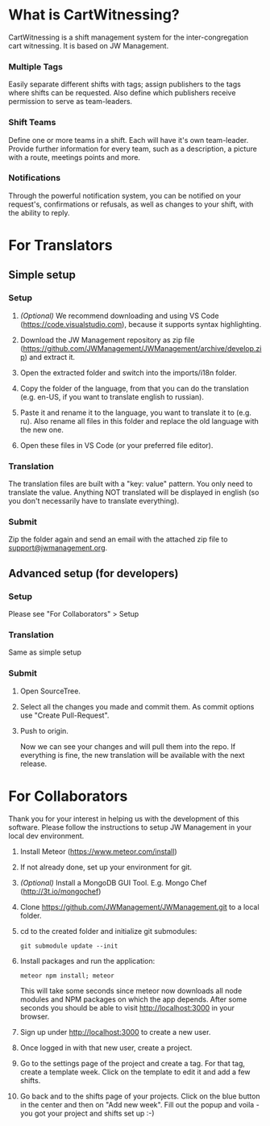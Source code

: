 # What is CartWitnessing?

CartWitnessing is a shift management system for the inter-congregation cart witnessing. It is based on JW Management.

### Multiple Tags

Easily separate different shifts with tags; assign publishers to the tags where shifts can be requested. Also define which publishers receive permission to serve as team-leaders.

### Shift Teams

Define one or more teams in a shift. Each will have it's own team-leader. Provide further information for every team, such as a description, a picture with a route, meetings points and more.

### Notifications

Through the powerful notification system, you can be notified on your request's, confirmations or refusals, as well as changes to your shift, with the ability to reply.

# For Translators

## Simple setup

### Setup

1. _(Optional)_ We recommend downloading and using VS Code (https://code.visualstudio.com), because it supports syntax highlighting.

2. Download the JW Management repository as zip file (https://github.com/JWManagement/JWManagement/archive/develop.zip) and extract it.

3. Open the extracted folder and switch into the imports/i18n folder.

4. Copy the folder of the language, from that you can do the translation (e.g. en-US, if you want to translate english to russian).

5. Paste it and rename it to the language, you want to translate it to (e.g. ru).
   Also rename all files in this folder and replace the old language with the new one.

6. Open these files in VS Code (or your preferred file editor).

### Translation

The translation files are built with a "key: value" pattern.
You only need to translate the value.
Anything NOT translated will be displayed in english (so you don't necessarily have to translate everything).

### Submit

Zip the folder again and send an email with the attached zip file to support@jwmanagement.org.

## Advanced setup (for developers)

### Setup

Please see "For Collaborators" > Setup

### Translation

Same as simple setup

### Submit

1. Open SourceTree.

2. Select all the changes you made and commit them. As commit options use "Create Pull-Request".

3. Push to origin.

   Now we can see your changes and will pull them into the repo.
   If everything is fine, the new translation will be available with the next release.

# For Collaborators

Thank you for your interest in helping us with the development of this software.
Please follow the instructions to setup JW Management in your local dev environment.

1. Install Meteor (https://www.meteor.com/install)

2. If not already done, set up your environment for git.

3. _(Optional)_ Install a MongoDB GUI Tool. E.g. Mongo Chef (http://3t.io/mongochef)

4. Clone https://github.com/JWManagement/JWManagement.git to a local folder.

5. cd to the created folder and initialize git submodules:

   ```shell
   git submodule update --init
   ```

6. Install packages and run the application:

   ```shell
   meteor npm install; meteor
   ```

   This will take some seconds since meteor now downloads all node modules and NPM packages on which the app depends.
   After some seconds you should be able to visit [http://localhost:3000](http://localhost:3000) in your browser.

7. Sign up under [http://localhost:3000](http://localhost:3000) to create a new user.

8. Once logged in with that new user, create a project.

9. Go to the settings page of the project and create a tag. For that tag, create a template week. Click on the template to edit it and add a few shifts.

10. Go back and to the shifts page of your projects. Click on the blue button in the center and then on "Add new week". Fill out the popup and voila - you got your project and shifts set up :-)





